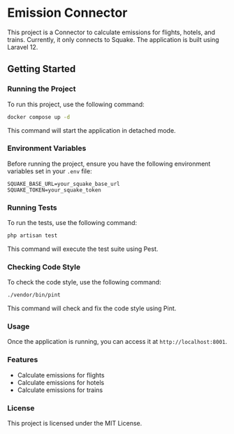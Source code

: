 # Emission Connector

This project is a Connector to calculate emissions for flights, hotels, and trains. Currently, it only connects to Squake. The application is built using Laravel 12.

## Getting Started

### Running the Project

To run this project, use the following command:

```sh
docker compose up -d
```

This command will start the application in detached mode.

### Environment Variables

Before running the project, ensure you have the following environment variables set in your `.env` file:

```env
SQUAKE_BASE_URL=your_squake_base_url
SQUAKE_TOKEN=your_squake_token
```

### Running Tests

To run the tests, use the following command:

```sh
php artisan test
```

This command will execute the test suite using Pest.

### Checking Code Style

To check the code style, use the following command:

```sh
./vendor/bin/pint
```

This command will check and fix the code style using Pint.

### Usage

Once the application is running, you can access it at `http://localhost:8001`.

### Features

- Calculate emissions for flights
- Calculate emissions for hotels
- Calculate emissions for trains

### License

This project is licensed under the MIT License.
